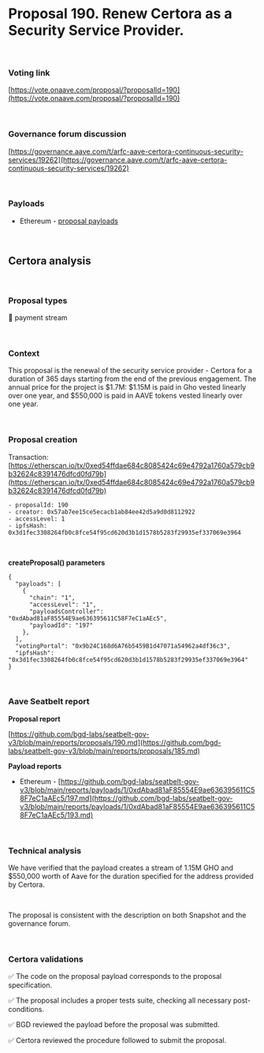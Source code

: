 # Proposal 190. Renew Certora as a Security Service Provider.

<br>

### Voting link

[https://vote.onaave.com/proposal/?proposalId=190](https://vote.onaave.com/proposal/?proposalId=190)

<br>

### Governance forum discussion

[https://governance.aave.com/t/arfc-aave-certora-continuous-security-services/19262](https://governance.aave.com/t/arfc-aave-certora-continuous-security-services/19262)

<br>

### Payloads

* Ethereum - [proposal payloads](https://etherscan.io/address/0x9cf002836453b464661F67841d61c24F1D830Bdb#code)

<br>

## Certora analysis

<br>

### Proposal types

:bank: payment stream

<br>

### Context

This proposal is the renewal of the security service provider - Certora for a duration of 365 days starting from the end of the previous engagement. The annual price for the project is $1.7M: $1.15M is paid in Gho vested linearly over one year, and $550,000 is paid in AAVE tokens vested linearly over one year.

<br>

### Proposal creation

Transaction: [https://etherscan.io/tx/0xed54ffdae684c8085424c69e4792a1760a579cb9b32624c8391476dfcd0fd79b](https://etherscan.io/tx/0xed54ffdae684c8085424c69e4792a1760a579cb9b32624c8391476dfcd0fd79b)

```
- proposalId: 190
- creator: 0x57ab7ee15ce5ecacb1ab84ee42d5a9d0d8112922
- accessLevel: 1
- ipfsHash: 0x3d1fec3308264fb0c8fce54f95cd620d3b1d1578b5283f29935ef337069e3964
```

<br>

**createProposal() parameters**

```
{
  "payloads": [ 
    { 
      "chain": "1", 
      "accessLevel": "1", 
      "payloadsController": "0xdAbad81aF85554E9ae636395611C58F7eC1aAEc5", 
      "payloadId": "197" 
    }, 
  ], 
  "votingPortal": "0x9b24C168d6A76b5459B1d47071a54962a4df36c3", 
  "ipfsHash": "0x3d1fec3308264fb0c8fce54f95cd620d3b1d1578b5283f29935ef337069e3964" 
}
```

<br>

### Aave Seatbelt report

**Proposal report**

[https://github.com/bgd-labs/seatbelt-gov-v3/blob/main/reports/proposals/190.md](https://github.com/bgd-labs/seatbelt-gov-v3/blob/main/reports/proposals/185.md)

**Payload reports**

* Ethereum - [https://github.com/bgd-labs/seatbelt-gov-v3/blob/main/reports/payloads/1/0xdAbad81aF85554E9ae636395611C58F7eC1aAEc5/197.md](https://github.com/bgd-labs/seatbelt-gov-v3/blob/main/reports/payloads/1/0xdAbad81aF85554E9ae636395611C58F7eC1aAEc5/193.md)

<br>

### Technical analysis

We have verified that the payload creates a stream of 1.15M GHO and $550,000 worth of Aave for the duration specified for the address provided by Certora.

<br>

The proposal is consistent with the description on both Snapshot and the governance forum.

<br>

### Certora validations

:white_check_mark: The code on the proposal payload corresponds to the proposal specification.

:white_check_mark: The proposal includes a proper tests suite, checking all necessary post-conditions.

:white_check_mark: BGD reviewed the payload before the proposal was submitted.

:white_check_mark: Certora reviewed the procedure followed to submit the proposal.

